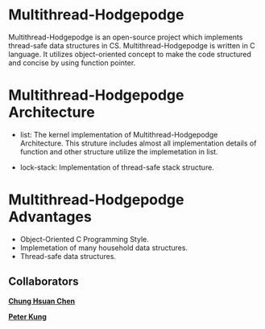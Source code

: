 # Multithread-Hodgepodge

Multithread-Hodgepodge is an open-source project which implements thread-safe data structures in CS.
Multithread-Hodgepodge is written in C language. It utilizes object-oriented concept to make the code structured and concise by using function pointer.


# Multithread-Hodgepodge Architecture
- list: The kernel implementation of Multithread-Hodgepodge Architecture. This struture includes almost all implementation details of function and other structure utilize the implemetation in list.

- lock-stack: Implementation of thread-safe stack structure.

# Multithread-Hodgepodge Advantages
- Object-Oriented C Programming Style.
- Implemetation of many household data structures.
- Thread-safe data structures.

## Collaborators
[**Chung Hsuan Chen**](https://github.com/ChungHsuanChen)

[**Peter Kung**](https://github.com/Peter-Kung)
